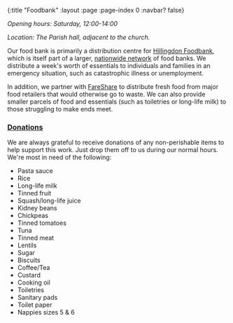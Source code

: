 {:title "Foodbank"
 :layout :page
 :page-index 0
 :navbar? false}

*Opening hours: Saturday, 12:00-14:00*

*Location: The Parish hall, adjacent to the church.*

Our food bank is primarily a distribution centre for [Hillingdon Foodbank](https://hillingdon.foodbank.org.uk/), which is itself part of a larger, [nationwide network](https://www.trusselltrust.org/) of food banks. We distribute a week's worth of essentials to individuals and families in an emergency situation, such as catastrophic illness or unemployment.

In addition, we partner with [FareShare](https://fareshare.org.uk/) to distribute fresh food from major food retailers that would otherwise go to waste. We can also provide smaller parcels of food and essentials (such as toiletries or long-life milk) to those struggling to make ends meet.

### [Donations](#donations)

We are always grateful to receive donations of any non-perishable items to help support this work. Just drop them off to us during our normal hours. We're most in need of the following:

 * Pasta sauce
 * Rice
 * Long-life milk
 * Tinned fruit
 * Squash/long-life juice
 * Kidney beans
 * Chickpeas
 * Tinned tomatoes
 * Tuna
 * Tinned meat
 * Lentils
 * Sugar
 * Biscuits
 * Coffee/Tea
 * Custard
 * Cooking oil
 * Toiletries
 * Sanitary pads
 * Toilet paper
 * Nappies sizes 5 & 6
